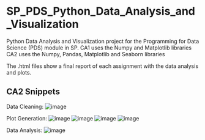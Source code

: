 # SP_PDS_Python_Data_Analysis_and_Visualization

Python Data Analysis and Visualization project for the Programming for Data Science (PDS) module in SP. 
CA1 uses the Numpy and Matplotlib libraries
CA2 uses the Numpy, Pandas, Matplotlib and Seaborn libraries

The .html files show a final report of each assignment with the data analysis and plots.

## CA2 Snippets
Data Cleaning:
![image](https://github.com/andrewdpoh/SP_PDS_Python_Data_Analysis_and_Visualization/assets/88697807/5a75058c-ace5-40db-96b9-ed99a7597e2f)

Plot Generation:
![image](https://github.com/andrewdpoh/SP_PDS_Python_Data_Analysis_and_Visualization/assets/88697807/0d65e6c7-0dd9-49f7-b234-e8a6e5172c91)
![image](https://github.com/andrewdpoh/SP_PDS_Python_Data_Analysis_and_Visualization/assets/88697807/d20ed396-331b-4ab3-b172-38cf55abd039)
![image](https://github.com/andrewdpoh/SP_PDS_Python_Data_Analysis_and_Visualization/assets/88697807/df826cef-8f03-45a7-95c3-fb8b6e2feca4)
![image](https://github.com/andrewdpoh/SP_PDS_Python_Data_Analysis_and_Visualization/assets/88697807/1649eabf-27bc-4de8-a540-dca9950933ee)


Data Analysis:
![image](https://github.com/andrewdpoh/SP_PDS_Python_Data_Analysis_and_Visualization/assets/88697807/fbd28d3f-c7cb-40f1-bafe-e727d91f660c)

